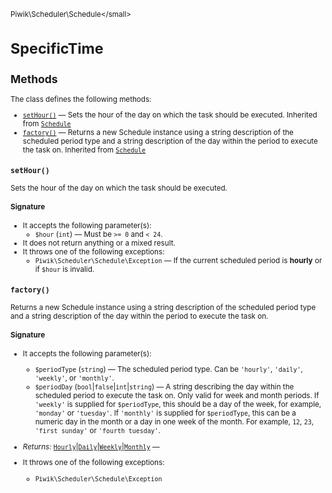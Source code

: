 <small>Piwik\Scheduler\Schedule\</small>

SpecificTime
============

Methods
-------

The class defines the following methods:

- [`setHour()`](#sethour) &mdash; Sets the hour of the day on which the task should be executed. Inherited from [`Schedule`](../../../Piwik/Scheduler/Schedule/Schedule.md)
- [`factory()`](#factory) &mdash; Returns a new Schedule instance using a string description of the scheduled period type and a string description of the day within the period to execute the task on. Inherited from [`Schedule`](../../../Piwik/Scheduler/Schedule/Schedule.md)

<a name="sethour" id="sethour"></a>
<a name="setHour" id="setHour"></a>
### `setHour()`

Sets the hour of the day on which the task should be executed.

#### Signature

-  It accepts the following parameter(s):
    - `$hour` (`int`) &mdash;
       Must be `>= 0` and `< 24`.
- It does not return anything or a mixed result.
- It throws one of the following exceptions:
    - `Piwik\Scheduler\Schedule\Exception` &mdash; If the current scheduled period is **hourly** or if `$hour` is invalid.

<a name="factory" id="factory"></a>
<a name="factory" id="factory"></a>
### `factory()`

Returns a new Schedule instance using a string description of the scheduled period type
and a string description of the day within the period to execute the task on.

#### Signature

-  It accepts the following parameter(s):
    - `$periodType` (`string`) &mdash;
       The scheduled period type. Can be `'hourly'`, `'daily'`, `'weekly'`, or `'monthly'`.
    - `$periodDay` (`bool`|`false`|`int`|`string`) &mdash;
       A string describing the day within the scheduled period to execute the task on. Only valid for week and month periods. If `'weekly'` is supplied for `$periodType`, this should be a day of the week, for example, `'monday'` or `'tuesday'`. If `'monthly'` is supplied for `$periodType`, this can be a numeric day in the month or a day in one week of the month. For example, `12`, `23`, `'first sunday'` or `'fourth tuesday'`.

- *Returns:*  [`Hourly`](../../../Piwik/Scheduler/Schedule/Hourly.md)|[`Daily`](../../../Piwik/Scheduler/Schedule/Daily.md)|[`Weekly`](../../../Piwik/Scheduler/Schedule/Weekly.md)|[`Monthly`](../../../Piwik/Scheduler/Schedule/Monthly.md) &mdash;
    
- It throws one of the following exceptions:
    - `Piwik\Scheduler\Schedule\Exception`

